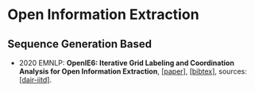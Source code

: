 # Open Information Extraction

## Sequence Generation Based
- 2020 EMNLP: **OpenIE6: Iterative Grid Labeling and Coordination Analysis for Open Information Extraction**, [[paper]](https://www.aclweb.org/anthology/2020.emnlp-main.306), [[bibtex]](/Bibtex/OpenIE6%-%Iterative%Grid%Labeling%and%Coordination%Analysis%for%Open%Information%Extraction.bib), sources: [[dair-iitd]](https://github.com/dair-iitd/openie6).
